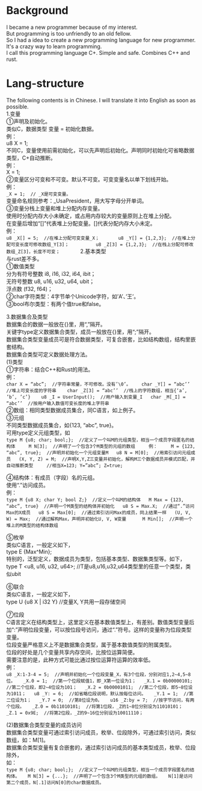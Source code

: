 # Background #

I became a new programmer because of my interest.  
But programming is too unfriendly to an old fellow.  
So I had a idea to create a new programming language for new programmer.  
It's a crazy way to learn programming.  
I call this programming language C+. Simple and safe. Combines C++ and rust.  
# Lang-structure #

The following contents is in Chinese. I will translate it into English as soon as possible.  
1.变量  
  ①声明及初始化。  
  类似C，数据类型 变量 = 初始化数据。  
  例：  
    u8 X = 1;  
  不同C，变量使用前需初始化，可以先声明后初始化。声明同时初始化可省略数据类型，C+自动推断。  
  例：   
    X = 1;  
  ②变量区分可变和不可变。默认不可变。可变变量名以单下划线开始。    
  例：  
    `_X = 1;  // _X是可变变量。`  
    变量命名规则参考：_UsaPresident，用大写字母分开单词。  
  ③变量分栈上变量和堆上分配内存变量。  
  使用时分配内存大小未确定，或占用内存较大的变量原则上在堆上分配。  
  在变量后增加“[]”代表堆上分配变量。[]代表分配内存大小未定。  
  例：  
    ```
    u8 _X[] = 5;  //在堆上分配可变变量_X；      
    u8 _Y[] = {1,2,3};  //在堆上分配可变长度可修改数组_Y[3]；         
    u8 _Z[3] = {1,2,3};  //在栈上分配可修改数组_Z[3]，长度不可变；       
    ```
2.基本类型  
  与rust差不多。  
  ①数值类型   
  分为有符号整数 i8, i16, i32, i64, ibit；  
  无符号整数 u8, u16, u32, u64, ubit；  
  浮点数 (f32, f64)；  
  ②char字符类型：4字节单个Unicode字符，如’A’、’王’。  
  ③bool布尔类型：有两个值true和false。  

3.数据集合及类型  
  数据集合的数据一般放在{}里，用“,”隔开。  
  关键字type定义数据集合类型，成员一般放在{}里，用“;”隔开。  
  数据集合类型变量成员可是符合数据类型，可复合嵌套，比如结构数组，结构里嵌套结构。  
  数据集合类型可定义数据处理方法。  
(1)类型  
  ①字符串：结合C++和Rust的用法。  
  例：  
    `char X = “abc”;  //字符串常量，不可修改。没有’\0’。   
    char _Y[] = “abc’’  //堆上可变长度的字符串   
    char _Z[3] = “abc’’  //栈上的字符数组，相当{‘a’, ’b’, ’c’}   
    u8 _I = UserInput();  //用户输入到变量_I  
    char _M[_I] = “abc’’  //按用户输入数值可变长度的堆上字符串`  
  ②数组：相同类型数据成员集合，同C语言，如上例子。  
  ③元组   
  不同类型数据成员集合，如{123, “abc”, true}。  
  可用type定义元组类型，如  
    `type M {u8; char; bool;};  //定义了一个叫M的元组类型，相当一个成员字段匿名的结构体    
    M N[3];  //声明了一个包含3个M类型的元组的数组    
  例：    
    M = {123, “abc”, true};  //声明并初始化一个元组变量M  
    u8 N = M[0];  //用索引访问元组成员  
    (X, Y, Z) = M;  //声明X,Y,Z三变量并初始化，解构M三个数据成员并模式匹配，并自动推断类型    
                    //相当X=123; Y=”abc”; Z=true; ` 

   ④结构体：有成员（字段）名的元组。  
   使用“.”访问成员。  
   例：  
     `type M {u8 X; char Y; bool Z;}  //定义一个叫M的结构体  
     M Max = {123, “abc”, true}  //声明一个M类型的结构体并初始化  
     u8 S = Max.X;  //通过“.”访问Max的X成员  
     u8 S = Max[0];  //通过索引访问Max的成员，同上结果一样  
     (U, V, W) = Max;  //通过解构Max，声明并初始化U, V, W变量     
     M Min[];  //声明一个堆上的M类型的结构体数组`  

   ⑤枚举  
   类似C语言，一般定义如下，  
     type E {Max^Min};  
   特别的，泛型定义，数据成员为类型，包括基本类型、数据集类型等。如下，  
     type T <u8, u16, u32, u64>;  //T是u8,u16,u32,u64类型里的任意一个类型，类似ubit  

   ⑥联合  
   类似C语言，一般定义如下，  
     type U {u8 X | i32 Y}  //变量X, Y共用一段存储空间  

   ⑦位段  
   C语言定义在结构类型上，这里定义在基本数值类型上，有差别。数值类型变量后加“:”声明位段变量，可以按位段号访问，通过“.”符号。这样的变量称为位段类型变量。  
   位段变量严格意义上不是数据集合类型，属于基本数值类型的附属类型。  
   位段的好处是几个变量共享内存空间，比按位运算简便。  
   需要注意的是，此种方式可能比通过按位运算符运算的效率低。  
   例：  
     `u8 _X:1-3-4 = 5;  //声明并初始化一个位段变量_X，有3个位段，分别对应1,2~4,5~8位。  
     _X.0 = 1;  //第一个位段赋值1，即_X第一位设为1；  
     _X.1 = 0b00000101;  //第二个位段，即2~4位设为101；  
     _X.2 = 0b00001011;  //第二个位段，即5~8位设为1011；  
     u8 _Y: = 6;  //如省略位段说明，默认按每位访问。  
     _Y.1 = 1;  //第二位设为1；  
     _Y.7 = 0;  //第8位设为0。  
     u16 _Z:by = 7;  //按字节访问，有两个位段。  
     _Z.0 = 0b11010101;  //将第1位段，_Z的1~8位分别设为11010101；  
     _Z.1 = 0x9E;  //将第2位段，_Z的9~16位分别设为10011110；`  

(2)数据集合类型变量的成员访问  
  数据集合类型变量可通过索引访问成员，枚举、位段除外，可通过索引访问，类似数组，如：M[1]。  
  数据集合类型变量有复合嵌套的，通过索引访问成员的基本类型成员，枚举、位段除外，  
  如：  
    `type M {u8; char; bool;};  //定义了一个叫M的元组类型，相当一个成员字段匿名的结构体。  
    M N[3] = {...};  //声明了一个包含3个M类型的元组的数组。  
    N[1]是访问第二个成员，N[.1]访问N[0]的char数据成员。`  
